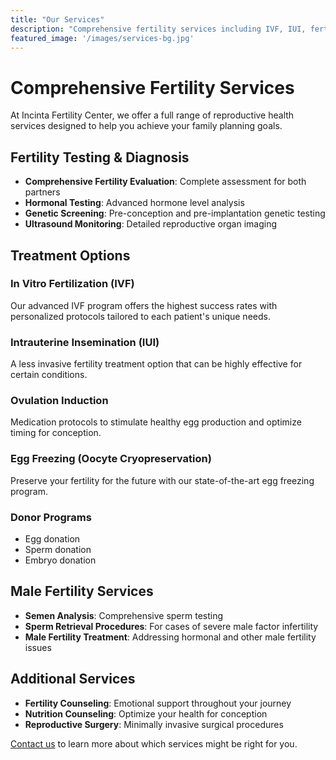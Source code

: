 ```yaml
---
title: "Our Services"
description: "Comprehensive fertility services including IVF, IUI, fertility testing, and reproductive health consultations."
featured_image: '/images/services-bg.jpg'
---
```


# Comprehensive Fertility Services

At Incinta Fertility Center, we offer a full range of reproductive health services designed to help you achieve your family planning goals.

## Fertility Testing & Diagnosis

- **Comprehensive Fertility Evaluation**: Complete assessment for both partners
- **Hormonal Testing**: Advanced hormone level analysis
- **Genetic Screening**: Pre-conception and pre-implantation genetic testing
- **Ultrasound Monitoring**: Detailed reproductive organ imaging

## Treatment Options

### In Vitro Fertilization (IVF)
Our advanced IVF program offers the highest success rates with personalized protocols tailored to each patient's unique needs.

### Intrauterine Insemination (IUI)
A less invasive fertility treatment option that can be highly effective for certain conditions.

### Ovulation Induction
Medication protocols to stimulate healthy egg production and optimize timing for conception.

### Egg Freezing (Oocyte Cryopreservation)
Preserve your fertility for the future with our state-of-the-art egg freezing program.

### Donor Programs
- Egg donation
- Sperm donation
- Embryo donation

## Male Fertility Services

- **Semen Analysis**: Comprehensive sperm testing
- **Sperm Retrieval Procedures**: For cases of severe male factor infertility
- **Male Fertility Treatment**: Addressing hormonal and other male fertility issues

## Additional Services

- **Fertility Counseling**: Emotional support throughout your journey
- **Nutrition Counseling**: Optimize your health for conception
- **Reproductive Surgery**: Minimally invasive surgical procedures

[Contact us](/contact/) to learn more about which services might be right for you.